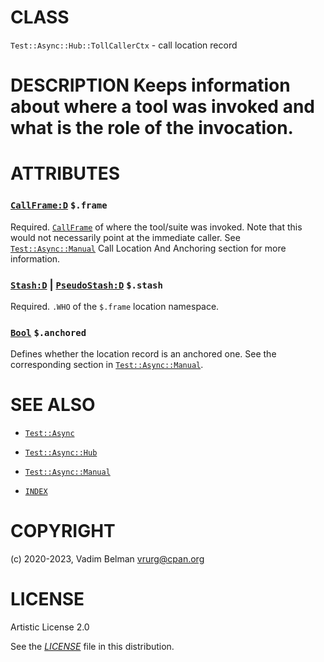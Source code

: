 # CLASS

`Test::Async::Hub::TollCallerCtx` - call location record

# DESCRIPTION Keeps information about where a tool was invoked and what is the role of the invocation.

# ATTRIBUTES

### [`CallFrame:D`](https://docs.raku.org/type/CallFrame) `$.frame`

Required. [`CallFrame`](https://docs.raku.org/type/CallFrame) of where the tool/suite was invoked. Note that this would not necessarily point at the immediate caller. See [`Test::Async::Manual`](../Manual.md) Call Location And Anchoring section for more information.

### [`Stash:D`](https://docs.raku.org/type/Stash) | [`PseudoStash:D`](https://docs.raku.org/type/PseudoStash) `$.stash`

Required. `.WHO` of the `$.frame` location namespace.

### [`Bool`](https://docs.raku.org/type/Bool) `$.anchored`

Defines whether the location record is an anchored one. See the corresponding section in [`Test::Async::Manual`](../Manual.md).

# SEE ALSO

  - [`Test::Async`](../../Async.md)

  - [`Test::Async::Hub`](../Hub.md)

  - [`Test::Async::Manual`](../Manual.md)

  - [`INDEX`](../../../../../INDEX.md)

# COPYRIGHT

(c) 2020-2023, Vadim Belman <vrurg@cpan.org>

# LICENSE

Artistic License 2.0

See the [*LICENSE*](../../../../../LICENSE) file in this distribution.
